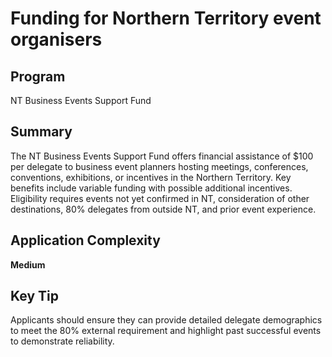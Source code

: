 # Funding for Northern Territory event organisers
  
## Program
NT Business Events Support Fund

## Summary
The NT Business Events Support Fund offers financial assistance of $100 per delegate to business event planners hosting meetings, conferences, conventions, exhibitions, or incentives in the Northern Territory. Key benefits include variable funding with possible additional incentives. Eligibility requires events not yet confirmed in NT, consideration of other destinations, 80% delegates from outside NT, and prior event experience.

## Application Complexity
**Medium**

## Key Tip
Applicants should ensure they can provide detailed delegate demographics to meet the 80% external requirement and highlight past successful events to demonstrate reliability.
